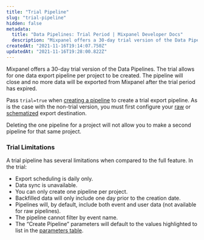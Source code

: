 ```yaml
---
title: "Trial Pipeline"
slug: "trial-pipeline"
hidden: false
metadata: 
  title: "Data Pipelines: Trial Period | Mixpanel Developer Docs"
  description: "Mixpanel offers a 30-day trial version of the Data Pipelines. The trial allows for one data export pipeline per project to be created. Learn more here."
createdAt: "2021-11-16T19:14:07.750Z"
updatedAt: "2021-11-16T19:28:00.822Z"
---
```

Mixpanel offers a 30-day trial version of the Data Pipelines. The trial allows for one data export pipeline per project to be created. The pipeline will close and no more data will be exported from Mixpanel after the trial period has expired.

Pass `trial=true` when [creating a pipeline](ref:create-warehouse-pipeline) to create a trial export pipeline. As is the case with the non-trial version, you must first configure your [raw](doc:raw-export-pipeline) or [schematized](doc:schematized-export-pipeline) export destination.

Deleting the one pipeline for a project will not allow you to make a second pipeline for that same project.

### Trial Limitations
A trial pipeline has several limitations when compared to the full feature. In the trial:
* Export scheduling is daily only.
* Data sync is unavailable.
* You can only create one pipeline per project. 
* Backfilled data will only include one day prior to the creation date.
* Pipelines will, by default, include both event and user data (not available for raw pipelines).
* The pipeline cannot filter by event name.
* The “Create Pipeline” parameters will default to the values highlighted to list in the [parameters table](ref:create-pipelines#create-warehouse-pipeline).